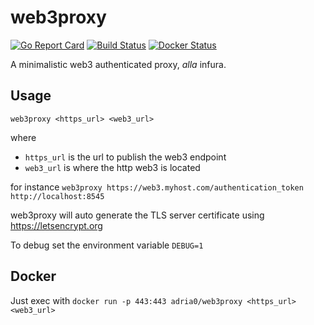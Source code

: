 # web3proxy
[![Go Report Card](https://goreportcard.com/badge/github.com/adriamb/web3proxy)](https://goreportcard.com/report/github.com/adriamb/web3proxy)
[![Build Status](https://github.com/adria0/web3proxy/workflows/Go/badge.svg)](https://github.com/adria0/web3proxy/actions?query=workflow%3AGo) 
[![Docker Status](https://img.shields.io/docker/cloud/build/adria0/web3proxy.svg)](https://hub.docker.com/repository/docker/adria0/web3proxy)

A minimalistic web3 authenticated proxy, _alla_ infura.

## Usage

  `web3proxy <https_url> <web3_url>`

where 
  
  - `https_url` is the url to publish the web3 endpoint
  - `web3_url` is where the http web3 is located

for instance `web3proxy https://web3.myhost.com/authentication_token http://localhost:8545`

web3proxy will auto generate the TLS server certificate using https://letsencrypt.org

To debug set the environment variable `DEBUG=1`

## Docker

Just exec with `docker run -p 443:443 adria0/web3proxy <https_url> <web3_url>`
